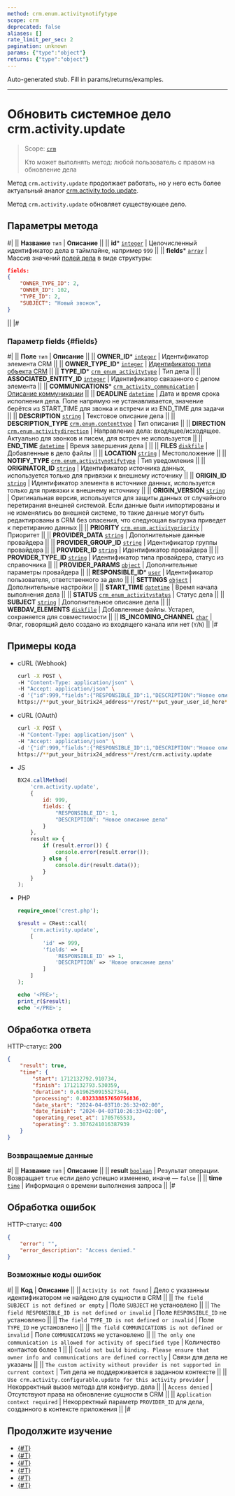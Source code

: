 ```yaml
---
method: crm.enum.activitynotifytype
scope: crm
deprecated: false
aliases: []
rate_limit_per_sec: 2
pagination: unknown
params: {"type":"object"}
returns: {"type":"object"}
---
```


Auto-generated stub. Fill in params/returns/examples.

---

# Обновить системное дело crm.activity.update

> Scope: [`crm`](../../../../scopes/permissions.md)
>
> Кто может выполнять метод: любой пользователь с правом на обновление дела



Метод `crm.activity.update` продолжает работать, но у него есть более актуальный аналог [crm.activity.todo.update](../todo/crm-activity-todo-update.md).



Метод `crm.activity.update` обновляет существующее дело.

## Параметры метода



#|
|| **Название**
`тип` | **Описание** ||
|| **id***
[`integer`](../../../../data-types.md) | Целочисленный идентификатор дела в таймлайне, например `999` ||
|| **fields***
[`array`](../../../../data-types.md) |  Массив значений [полей дела](#fields) в виде структуры:

```json
fields:
{
    "OWNER_TYPE_ID": 2, 
    "OWNER_ID": 102, 
    "TYPE_ID": 2, 
    "SUBJECT": "Новый звонок",
}
```
||
|#

### Параметр fields {#fields}



#|
|| **Поле** `тип` | **Описание** ||
|| **OWNER_ID***
[`integer`](../../../data-types.md) | Идентификатор элемента CRM ||
|| **OWNER_TYPE_ID***
[`integer`](../../../data-types.md) | [Идентификатор типа объекта CRM](../../../data-types.md#object_type) ||
|| **TYPE_ID***
[`crm_enum_activitytype`](../../../data-types.md) | Тип дела ||
|| **ASSOCIATED_ENTITY_ID**
[`integer`](../../../../data-types.md) | Идентификатор связанного с делом элемента ||
|| **COMMUNICATIONS***
[`crm_activity_communication`](../../../data-types.md) | [Описание коммуникации](./crm-activity-communication-fields.md) ||
|| **DEADLINE**
[`datetime`](../../../data-types.md) | Дата и время срока исполнения дела. Поле напрямую не устанавливается, значение берётся из START_TIME для звонка и встречи и из END_TIME для задачи ||
|| **DESCRIPTION**
[`string`](../../../data-types.md) | Текстовое описание дела ||
|| **DESCRIPTION_TYPE**
[`crm.enum.contenttype`](../../../data-types.md) | Тип описания ||
|| **DIRECTION**
[`crm.enum.activitydirection`](../../../data-types.md) | Направление дела: входящее/исходящее. Актуально для звонков и писем, для встреч не используется ||
|| **END_TIME**
[`datetime`](../../../data-types.md) | Время завершения дела | ||
|| **FILES**
[`diskfile`](../../../data-types.md) | Добавленные в дело файлы ||
|| **LOCATION**
[`string`](../../../data-types.md) | Местоположение ||
|| **NOTIFY_TYPE**
[`crm.enum.activitynotifytype`](../../../data-types.md) | Тип уведомления ||
|| **ORIGINATOR_ID**
[`string`](../../../data-types.md) | Идентификатор источника данных, используется только для привязки к внешнему источнику ||
|| **ORIGIN_ID**
[`string`](../../../data-types.md) | Идентификатор элемента в источнике данных, используется только для привязки к внешнему источнику ||
|| **ORIGIN_VERSION**
[`string`](../../../data-types.md) | Оригинальная версия, используется для защиты данных от случайного перетирания внешней системой. Если данные были импортированы и не изменялись во внешней системе, то такие данные могут быть редактированы в CRM без опасения, что следующая выгрузка приведет к перетиранию данных ||
|| **PRIORITY**
[`crm.enum.activitypriority`](../../../data-types.md) | Приоритет ||
|| **PROVIDER_DATA**
[`string`](../../../data-types.md) | Дополнительные данные провайдера ||
|| **PROVIDER_GROUP_ID**
[`string`](../../../data-types.md) | Идентификатор группы провайдера ||
|| **PROVIDER_ID**
[`string`](../../../data-types.md) | Идентификатор провайдера ||
|| **PROVIDER_TYPE_ID**
[`string`](../../../data-types.md) | Идентификатор типа провайдера, статус из справочника ||
|| **PROVIDER_PARAMS**
[`object`](../../../data-types.md) | Дополнительные параметры провайдера ||
|| **RESPONSIBLE_ID***
[`user`](../../../data-types.md) | Идентификатор пользователя, ответственного за дело ||
|| **SETTINGS**
[`object`](../../../data-types.md) | Дополнительные настройки ||
|| **START_TIME**
[`datetime`](../../../data-types.md) | Время начала выполнения дела ||
|| **STATUS**
[`crm_enum_activitystatus`](../../../data-types.md) | Статус дела ||
|| **SUBJECT**
[`string`](../../../data-types.md) | Дополнительное описание дела ||
|| **WEBDAV_ELEMENTS**
[`diskfile`](../../../data-types.md) | Добавленные файлы. Устарел, сохраняется для совместимости ||
|| **IS_INCOMING_CHANNEL**
[`char`](../../../data-types.md) | Флаг, говорящий дело создано из входящего канала или нет (`Y`/`N`) ||
|#


## Примеры кода





- cURL (Webhook)

    ```bash
    curl -X POST \
    -H "Content-Type: application/json" \
    -H "Accept: application/json" \
    -d '{"id":999,"fields":{"RESPONSIBLE_ID":1,"DESCRIPTION":"Новое описание дела"}}' \
    https://**put_your_bitrix24_address**/rest/**put_your_user_id_here**/**put_your_webbhook_here**/crm.activity.update
    ```

- cURL (OAuth)

    ```bash
    curl -X POST \
    -H "Content-Type: application/json" \
    -H "Accept: application/json" \
    -d '{"id":999,"fields":{"RESPONSIBLE_ID":1,"DESCRIPTION":"Новое описание дела"},"auth":"**put_access_token_here**"}' \
    https://**put_your_bitrix24_address**/rest/crm.activity.update
    ```

- JS
    
    ```javascript
    BX24.callMethod(
        'crm.activity.update',
        {
            id: 999,
            fields: {
                "RESPONSIBLE_ID": 1, 
                "DESCRIPTION": "Новое описание дела"
            }
        },
        result => {
            if (result.error()) {
                console.error(result.error());
            } else {
                console.dir(result.data());
            }
        }
    );
    ```


- PHP

    ```php
    require_once('crest.php');

    $result = CRest::call(
        'crm.activity.update',
        [
            'id' => 999,
            'fields' => [
                'RESPONSIBLE_ID' => 1,
                'DESCRIPTION' => 'Новое описание дела'
            ]
        ]
    );

    echo '<PRE>';
    print_r($result);
    echo '</PRE>';
    ```



## Обработка ответа

HTTP-статус: **200**

```json
{
    "result": true,
    "time": {
        "start": 1712132792.910734,
        "finish": 1712132793.530359,
        "duration": 0.6196250915527344,
        "processing": 0.032338857650756836,
        "date_start": "2024-04-03T10:26:32+02:00",
        "date_finish": "2024-04-03T10:26:33+02:00",
        "operating_reset_at": 1705765533,
        "operating": 3.3076241016387939
    }
}
```

### Возвращаемые данные

#|
|| **Название**
`тип` | **Описание** ||
|| **result**
[`boolean`](../../../../data-types.md) | Результат операции. Возвращает `true` если дело успешно изменено, иначе — `false` ||
|| **time**
[`time`](../../../../data-types.md#time) | Информация о времени выполнения запроса ||
|#

## Обработка ошибок

HTTP-статус: **400**

```json
{
    "error": "",
    "error_description": "Access denied."
}
```



### Возможные коды ошибок

#|
|| **Код** | **Описание** ||
|| `Activity is not found` | Дело с указанным идентификатором не найдено для сущности в CRM ||
|| `The field SUBJECT is not defined or empty` | Поле `SUBJECT` не установлено ||
|| `The field RESPONSIBLE_ID is not defined or invalid` | Поле `RESPONSIBLE_ID` не установлено ||
|| `The field TYPE_ID is not defined or invalid` | Поле `TYPE_ID` не установлено ||
|| `The field COMMUNICATIONS is not defined or invalid` | Поле `COMMUNICATIONS` не установлено ||
|| `The only one communication is allowed for activity of specified type` | Количество контактов более 1 ||
|| `Could not build binding. Please ensure that owner info and communications are defined correctly` | Связи для дела не указаны ||
|| `The custom activity without provider is not supported in current context` | Тип дела не поддерживается в заданном контексте ||
|| `Use crm.activity.configurable.update for this activity provider` | Некорректный вызов метода для конфигур. дела ||
|| `Access denied` | Отсутствуют права на обновление сущности в CRM ||
|| `Application context required` | Некорректный параметр `PROVIDER_ID` для дела, созданного в контексте приложения ||
|#



## Продолжите изучение 

- [{#T}](./crm-activity-add.md)
- [{#T}](./crm-activity-delete.md)
- [{#T}](./crm-activity-get.md)
- [{#T}](./crm-activity-list.md)
- [{#T}](./crm-activity-communication-fields.md)
- [{#T}](./crm-activity-fields.md)
